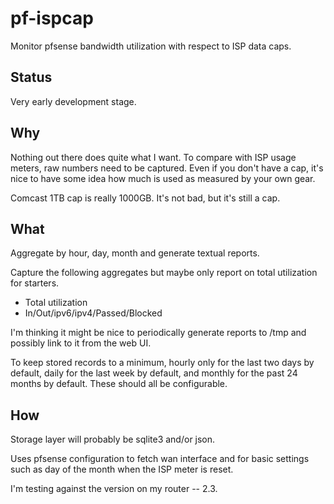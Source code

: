 # pf-ispcap

Monitor pfsense bandwidth utilization with respect to ISP data caps.

Status
------

Very early development stage.

Why
---

Nothing out there does quite what I want.  To compare with ISP usage meters,
raw numbers need to be captured.  Even if you don't have a cap, it's nice to
have some idea how much is used as measured by your own gear.

Comcast 1TB cap is really 1000GB.  It's not bad, but it's still a cap.

What
----

Aggregate by hour, day, month and generate textual reports.

Capture the following aggregates but maybe only report on total utilization for starters.

* Total utilization
* In/Out/ipv6/ipv4/Passed/Blocked

I'm thinking it might be nice to periodically generate reports to /tmp and possibly
link to it from the web UI.

To keep stored records to a minimum, hourly only for the last two days by default, daily
for the last week by default, and monthly for the past 24 months by default.
These should all be configurable.

How
---

Storage layer will probably be sqlite3 and/or json.

Uses pfsense configuration to fetch wan interface and for basic settings
such as day of the month when the ISP meter is reset.

I'm testing against the version on my router -- 2.3.
